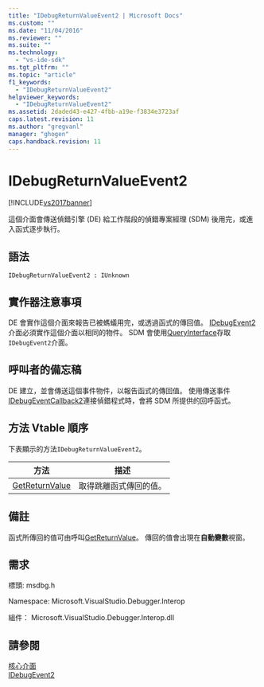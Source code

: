 ```yaml
---
title: "IDebugReturnValueEvent2 | Microsoft Docs"
ms.custom: ""
ms.date: "11/04/2016"
ms.reviewer: ""
ms.suite: ""
ms.technology: 
  - "vs-ide-sdk"
ms.tgt_pltfrm: ""
ms.topic: "article"
f1_keywords: 
  - "IDebugReturnValueEvent2"
helpviewer_keywords: 
  - "IDebugReturnValueEvent2"
ms.assetid: 2daded43-e427-4fbb-a19e-f3834e3723af
caps.latest.revision: 11
ms.author: "gregvanl"
manager: "ghogen"
caps.handback.revision: 11
---
```

# IDebugReturnValueEvent2
[!INCLUDE[vs2017banner](../../../code-quality/includes/vs2017banner.md)]

這個介面會傳送偵錯引擎 \(DE\) 給工作階段的偵錯專案經理 \(SDM\) 後用完，或進入函式逐步執行。  
  
## 語法  
  
```  
IDebugReturnValueEvent2 : IUnknown  
```  
  
## 實作器注意事項  
 DE 會實作這個介面來報告已被螞蟻用完，或透過函式的傳回值。  [IDebugEvent2](../../../extensibility/debugger/reference/idebugevent2.md)介面必須實作這個介面以相同的物件。  SDM 會使用[QueryInterface](/visual-cpp/atl/queryinterface)存取`IDebugEvent2`介面。  
  
## 呼叫者的備忘稿  
 DE 建立，並會傳送這個事件物件，以報告函式的傳回值。  使用傳送事件[IDebugEventCallback2](../../../extensibility/debugger/reference/idebugeventcallback2.md)連接偵錯程式時，會將 SDM 所提供的回呼函式。  
  
## 方法 Vtable 順序  
 下表顯示的方法`IDebugReturnValueEvent2`。  
  
|方法|描述|  
|--------|--------|  
|[GetReturnValue](../../../extensibility/debugger/reference/idebugreturnvalueevent2-getreturnvalue.md)|取得跳離函式傳回的值。|  
  
## 備註  
 函式所傳回的值可由呼叫[GetReturnValue](../../../extensibility/debugger/reference/idebugreturnvalueevent2-getreturnvalue.md)。  傳回的值會出現在**自動變數**視窗。  
  
## 需求  
 標頭: msdbg.h  
  
 Namespace: Microsoft.VisualStudio.Debugger.Interop  
  
 組件： Microsoft.VisualStudio.Debugger.Interop.dll  
  
## 請參閱  
 [核心介面](../../../extensibility/debugger/reference/core-interfaces.md)   
 [IDebugEvent2](../../../extensibility/debugger/reference/idebugevent2.md)